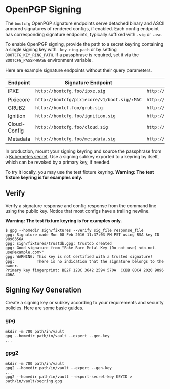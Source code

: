 
# OpenPGP Signing

The `bootcfg` OpenPGP signature endpoints serve detached binary and ASCII armored signatures of rendered configs, if enabled. Each config endpoint has corresponding signature endpoints, typically suffixed with `.sig` or `.asc`.

To enable OpenPGP signing, provide the path to a secret keyring containing a single signing key with `-key-ring-path` or by setting `BOOTCFG_KEY_RING_PATH`. If a passphrase is required, set it via the `BOOTCFG_PASSPHRASE` environment variable.

Here are example signature endpoints without their query parameters.

| Endpoint   | Signature Endpoint | ASCII Signature Endpoint |
|------------|--------------------|-------------------------|
| iPXE       | `http://bootcfg.foo/ipxe.sig` | `http://bootcfg.foo/ipxe.asc` |
| Pixiecore  | `http://bootcfg/pixiecore/v1/boot.sig/:MAC` | `http://bootcfg/pixiecore/v1/boot.asc/:MAC` |
| GRUB2      | `http://bootcf.foo/grub.sig` | `http://bootcfg.foo/grub.asc` |
| Ignition   | `http://bootcfg.foo/ignition.sig` | `http://bootcfg.foo/ignition.asc` |
| Cloud-Config | `http://bootcfg.foo/cloud.sig` | `http://bootcfg.foo/cloud.asc` |
| Metadata   | `http://bootcfg.foo/metadata.sig` | `http://bootcfg.foo/metadata.asc` |

In production, mount your signing keyring and source the passphrase from a [Kubernetes secret](http://kubernetes.io/v1.1/docs/user-guide/secrets.html). Use a signing subkey exported to a keyring by itself, which can be revoked by a primary key, if needed.

To try it locally, you may use the test fixture keyring. **Warning: The test fixture keyring is for examples only.**

## Verify

Verify a signature response and config response from the command line using the public key. Notice that most configs have a trailing newline.

**Warning: The test fixture keyring is for examples only.**

    $ gpg --homedir sign/fixtures --verify sig_file response_file
    gpg: Signature made Mon 08 Feb 2016 11:37:03 PM PST using RSA key ID 9896356A
    gpg: sign/fixtures/trustdb.gpg: trustdb created
    gpg: Good signature from "Fake Bare Metal Key (Do not use) <do-not-use@example.com>"
    gpg: WARNING: This key is not certified with a trusted signature!
    gpg:          There is no indication that the signature belongs to the owner.
    Primary key fingerprint: BE2F 12BC 3642 2594 570A  CCBB 8DC4 2020 9896 356A

## Signing Key Generation

Create a signing key or subkey according to your requirements and security policies. Here are some basic [guides](https://coreos.com/rkt/docs/latest/signing-and-verification-guide.html).

### gpg

    mkdir -m 700 path/in/vault
    gpg --homedir path/in/vault --expert --gen-key
    ...

### gpg2

    mkdir -m 700 path/in/vault
    gpg2 --homedir path/in/vault --expert --gen-key
    ...
    gpg2 --homedir path/in/vault --export-secret-key KEYID > path/in/vault/secring.gpg

